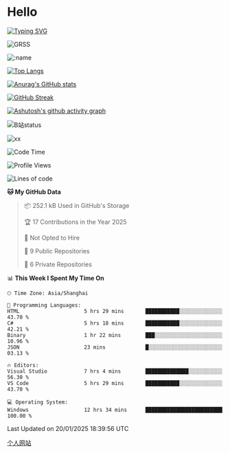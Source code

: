 # Hello


[![Typing SVG](https://readme-typing-svg.demolab.com?font=Fira+Code&pause=1000&color=F78FDE&width=435&lines=Ciallo%ef%bd%9e(%e2%88%a0%e3%83%bb%cf%89%3c+)%e2%8c%92%e2%98%85)](https://git.io/typing-svg)

![GRSS](https://github-readme-steam-card.vercel.app/status/?steamid=76561198221796636&show_in_game_bg=true&show_recent_game_bg=true&animated_avatar=true)

![:name](https://count.getloli.com/get/@hk416?theme=rule34)

[![Top Langs](https://github-readme-stats.vercel.app/api/top-langs/?username=qq583044063qq&locale=cn&hide=javascript,html)](https://github.com/anuraghazra/github-readme-stats)

[![Anurag's GitHub stats](https://github-readme-stats.vercel.app/api?username=qq583044063qq&count_private=true&show_icons=true&locale=cn)](https://github.com/anuraghazra/github-readme-stats)

[![GitHub Streak](https://streak-stats.demolab.com/?user=qq583044063qq&locale=zh_Hans)](https://git.io/streak-stats)

[![Ashutosh's github activity graph](https://github-readme-activity-graph.vercel.app/graph?username=qq583044063qq)](https://github.com/ashutosh00710/github-readme-activity-graph)

![B站status](https://stats.justsong.cn/api/bilibili/?id=3931848&lang=zh-CN)

![xx](xx.gif)

<!--START_SECTION:waka-->
![Code Time](http://img.shields.io/badge/Code%20Time-1%2C322%20hrs%2015%20mins-blue)

![Profile Views](http://img.shields.io/badge/Profile%20Views-33-blue)

![Lines of code](https://img.shields.io/badge/From%20Hello%20World%20I%27ve%20Written-905.4%20thousand%20lines%20of%20code-blue)

**🐱 My GitHub Data** 

> 📦 252.1 kB Used in GitHub's Storage 
 > 
> 🏆 17 Contributions in the Year 2025
 > 
> 🚫 Not Opted to Hire
 > 
> 📜 9 Public Repositories 
 > 
> 🔑 6 Private Repositories 
 > 
📊 **This Week I Spent My Time On** 

```text
🕑︎ Time Zone: Asia/Shanghai

💬 Programming Languages: 
HTML                     5 hrs 29 mins       ███████████░░░░░░░░░░░░░░   43.70 % 
C#                       5 hrs 18 mins       ███████████░░░░░░░░░░░░░░   42.21 % 
Binary                   1 hr 22 mins        ███░░░░░░░░░░░░░░░░░░░░░░   10.96 % 
JSON                     23 mins             █░░░░░░░░░░░░░░░░░░░░░░░░   03.13 % 

🔥 Editors: 
Visual Studio            7 hrs 4 mins        ██████████████░░░░░░░░░░░   56.30 % 
VS Code                  5 hrs 29 mins       ███████████░░░░░░░░░░░░░░   43.70 % 

💻 Operating System: 
Windows                  12 hrs 34 mins      █████████████████████████   100.00 % 
```


 Last Updated on 20/01/2025 18:39:56 UTC
<!--END_SECTION:waka-->

[个人网站](https://blog.ayatsukinora.org.cn)
